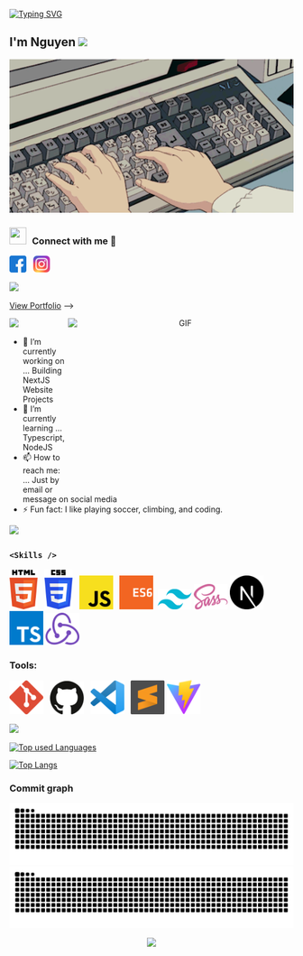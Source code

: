 [![Typing SVG](https://readme-typing-svg.herokuapp.com?font=Fira+Code&weight=700&size=32&pause=2000&color=000000&background=FFD977&vCenter=true&random=false&width=500&lines=Hi+there%2C+%F0%9F%91%8B)](https://git.io/typing-svg)
## I'm Nguyen <img src="https://media.giphy.com/media/WUlplcMpOCEmTGBtBW/giphy.gif" width="30">
<p align="center">
<img alt="loficity" width="600px" src="/assets/banner-gif.gif">
</p>
<h3> <img src="https://media.giphy.com/media/iY8CRBdQXODJSCERIr/giphy.gif" width="30" height="30" style="margin-right: 10px;">Connect with me 🤝 </h3>

[<img src="/assets/facebook.png" width="30" title="Facebook">](https://www.facebook.com/hainguyen1998er/) &nbsp; [<img src="/assets/instagram.png" width="30" title="Instagram">](https://www.instagram.com/hainguyen1998er/)

![](https://komarev.com/ghpvc/?username=ngpoi1810&color=green)

[View Portfolio]() -->

![](https://i.imgur.com/waxVImv.png)
<a target="_blank" align="center">
<img align="right" top="500" height="300" width="400" alt="GIF" src="https://media.giphy.com/media/SWoSkN6DxTszqIKEqv/giphy.gif">
</a>

- 🔭 I’m currently working on ... Building NextJS Website Projects
- 🌱 I’m currently learning ... Typescript, NodeJS
- 📫 How to reach me: ... Just by email or message on social media 
- ⚡ Fun fact: I like playing soccer, climbing, and coding.

![](https://i.imgur.com/waxVImv.png)

### `<Skills />`

<img src="/assets/htmllogo.svg" width="50" title="HTML 5"> &nbsp; <img src="/assets/csslogo.svg" width="50" title="CSS 3"> &nbsp; <img src="/assets/jslogo.svg" width="60" title="JavaScript"> &nbsp; <img src="/assets/es6logo.svg" width="60" title="ES6"> &nbsp;<img src="/assets/tailwind-css.svg" width="60" title="TailwindCSS">&nbsp;<img src="/assets/sass-logo.svg" width="60" title="SASS">&nbsp;<img src="/assets/next-js.svg" width="60" title="Next JS">&nbsp;<img src="/assets/typescript.svg" width="60" title="Typescript JS">&nbsp;<img src="/assets/redux.svg" width="60" title="Redux">&nbsp;

### Tools:

<img src="/assets/gitlogo.png" width="60" title="Git"> &nbsp; <img src="/assets/github.svg" width="60" title="Github"> &nbsp; <img src="/assets/vscodelogo.svg" width="60" title="VS Code"> &nbsp; <img src="/assets/sublime-text.svg" width="60" title="Sublime Text"> <img src="/assets/vitejs.svg" width="60" title="ViteJS">

![](https://i.imgur.com/waxVImv.png)

[![Top used Languages](https://readme-typing-svg.herokuapp.com?color=%236999EB&height=40&lines=Top+Used+Languages)](https://git.io/typing-svg)

[![Top Langs](https://github-readme-stats.vercel.app/api/top-langs/?username=ngpoi1810&layout=compact&exclude_repo=fontawesome,shopee,Love_travel)](https://github.com/anuraghazra/github-readme-stats)

### Commit graph

![Tq's github contribution grid snake game](https://raw.githubusercontent.com/tquann286/tquann286/output/github-contribution-grid-snake-dark.svg#gh-dark-mode-only)![github contribution grid snake animation](https://raw.githubusercontent.com/tquann286/tquann286/output/github-contribution-grid-snake.svg#gh-light-mode-only)

<p align="center">
  <img src="https://capsule-render.vercel.app/api?type=waving&color=gradient&height=60&section=footer"/>
</p>
